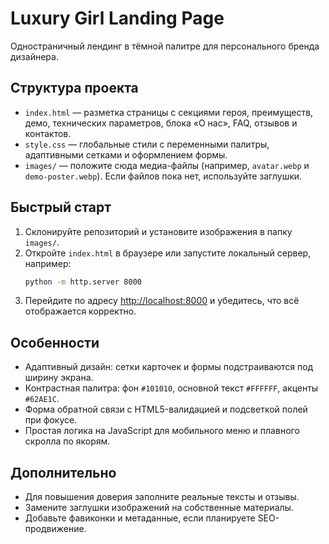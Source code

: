 # Luxury Girl Landing Page

Одностраничный лендинг в тёмной палитре для персонального бренда дизайнера.

## Структура проекта
- `index.html` — разметка страницы с секциями героя, преимуществ, демо, технических параметров, блока «О нас», FAQ, отзывов и контактов.
- `style.css` — глобальные стили с переменными палитры, адаптивными сетками и оформлением формы.
- `images/` — положите сюда медиа-файлы (например, `avatar.webp` и `demo-poster.webp`). Если файлов пока нет, используйте заглушки.

## Быстрый старт
1. Склонируйте репозиторий и установите изображения в папку `images/`.
2. Откройте `index.html` в браузере или запустите локальный сервер, например:
   ```bash
   python -m http.server 8000
   ```
3. Перейдите по адресу <http://localhost:8000> и убедитесь, что всё отображается корректно.

## Особенности
- Адаптивный дизайн: сетки карточек и формы подстраиваются под ширину экрана.
- Контрастная палитра: фон `#101010`, основной текст `#FFFFFF`, акценты `#62AE1C`.
- Форма обратной связи с HTML5-валидацией и подсветкой полей при фокусе.
- Простая логика на JavaScript для мобильного меню и плавного скролла по якорям.

## Дополнительно
- Для повышения доверия заполните реальные тексты и отзывы.
- Замените заглушки изображений на собственные материалы.
- Добавьте фавиконки и метаданные, если планируете SEO-продвижение.
